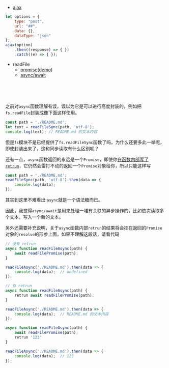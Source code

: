 - [ajax](blob/master/ajax.js)
```javascript
let options = {
    type: "post",
    url: "##",
    data: {},
    dataType: "json"
};
ajax(option)
    .then((response) => { })
    .catch((e) => { });
```
- readFile
    - [promise](read-file-promise.js)([demo](read-file-promise.example.js))
    - [async/await](read-file-async.js)
<br>
<br>
<br>

之前对`async`函数理解有误，误以为它是可以进行高度封装的，例如把`fs.readFile`封装成像下面这样使用。

```javascript
const path = './README.md';
let text = readFileSync(path, 'utf-8');
console.log(text); // README.md 的文本内容
```
但是`fs`模块不是已经提供了`fs.readFileSync`函数了吗，为什么还要多此一举呢，即使封装出来了，这和同步读取有什么区别呢？

还有一点，`async`函数返回的永远是一个`Promise`，即使你[在函数内部写了`retrun`](#async-retrun)，它仍然会雷打不动的返回一个`Promise`对象给你，所以只能这样写
```javascript
const path = './README.md';
readFileSync(path, 'utf-8').then(data => {
    console.log(data);
});
```
其实到这里不难看出:`async`就是一个语法糖而已。

因此，我觉得`async/await`是用来处理一堆有关联的异步操作的，比如依次读取多个文本，写入一个新的文本。

<span id="async-retrun"></span>
另外还需要补充说明，关于`async`函数内部`retrun`的结果将会挂在返回的`Promise`对象的`resolve`的形参上面，如果不理解这段话，请看代码

```javascript
// 没有 retrun
async function readFileAsync(path) {
    await readFilePromise(path);
}

readFileAsync('./README.md').then(data => {
    console.log(data);  // undefined
});

// 有 retrun
async function readFileAsync(path) {
    retrun await readFilePromise(path);
}

readFileAsync('./README.md').then(data => {
    console.log(data);  // README.md 的文本内容
});

async function readFileAsync(path) {
    await readFilePromise(path);
    retrun '123'
}

readFileAsync('./README.md').then(data => {
    console.log(data);  // 123
});
```
